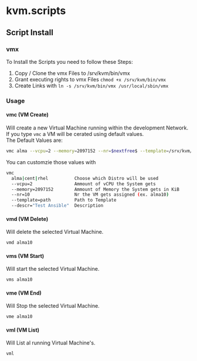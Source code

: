 # kvm.scripts
## Script Install
### vmx
To Install the Scripts you need to follow these Steps:
1. Copy / Clone the vmx Files to /srv/kvm/bin/vmx
2. Grant executing rights to vmx Files `chmod +x /srv/kvm/bin/vmx`
3. Create Links with `ln -s /srv/kvm/bin/vmx /usr/local/sbin/vmx`

### Usage
#### vmc (VM Create)
Will create a new Virtual Machine running within the development Network.  
If you type `vmc` a VM will be cerated using default values.  
The Default Values are:
```bash
vmc alma --vcpu=2 --memory=2097152 --nr=$nextfree$ --template=/srv/kvm/templates/alma_template.xml --descr=" "
```
You can customzie those values with 
```bash
vmc
  alma|cent|rhel          Choose which Distro will be used
  --vcpu=2                Ammount of vCPU the System gets
  --memory=2097152        Ammount of Memory the System gets in KiB
  --nr=10                 Nr the VM gets assigned (ex. alma10)
  --template=path         Path to Template
  --descr="Test Ansible"  Description
```
#### vmd (VM Delete)
Will delete the selected Virtual Machine.  
```bash
vmd alma10
```
#### vms (VM Start)
Will start the selected Virtual Machine.
```bash
vms alma10
```
#### vme (VM End)
Will Stop the selected Virtual Machine.
```bash
vme alma10
```

#### vml (VM List)
Will List al running Virtual Machine's.  
```bash
vml
```
